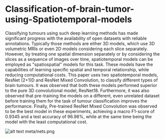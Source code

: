 # Classification-of-brain-tumor-using-Spatiotemporal-models

Classifying tumours using such deep learning methods has made significant progress with the availability of open datasets with reliable annotations. 
Typically those methods
are either 3D models, which use 3D volumetric MRIs or even 2D models considering each slice separately. However, by
treating one spatial dimension separately or by considering the slices as a sequence of images over time, spatiotemporal
models can be employed as "spatiospatial" models for this task. These models have the capabilities of learning specific spatial
and temporal relationship, while reducing computational costs. This paper uses two spatiotemporal models, ResNet (2+1)D
and ResNet Mixed Convolution, to classify different types of brain tumours. It was observed that both these models performed
superior to the pure 3D convolutional model, ResNet18. Furthermore, it was also observed that pre-training the models on a
different, even unrelated dataset before training them for the task of tumour classification improves the performance. Finally,
Pre-trained ResNet Mixed Convolution was observed to be the best model in these experiments, achieving a macro F1-score
of 0.9345 and a test accuracy of 96.98%, while at the same time being the model with the least computational cost.

![alt text](http://url/to/img.png) meta/nets.png
